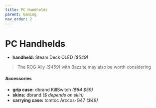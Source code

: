 ```yaml
---
title: PC Handhelds
parent: Gaming
nav_order: 2
---
```

# PC Handhelds

- **handheld:** Steam Deck OLED *($549)*

> The ROG Ally *($459)* with Bazzite may also be worth considering

#### Accessories

- **grip case:** dbrand KillSwitch *(~~$64~~ $59)*
- **skins:** dbrand *($ depends on skin)*
- **carrying case:** tomtoc Arccos-G47 *($49)*